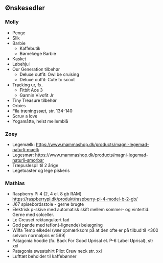 ## Ønskesedler

### Molly

* Penge
* Slik
* Barbie
    * Kaffebutik
    * Børnelæge Barbie
* Kasket
* Løbehjul
* Our Generation tilbehør
    * Deluxe outfit: Owl be cruising
    * Deluxe outfit: Cute to scoot
* Tracking ur, fx.
    * Fitbit Ace 3
    * Garmin Vivofit Jr
* Tiny Treasure tilbehør
* Orbies
* Fila træningssæt, str. 134-140
* Scruv a love
* Yogamåtte, helst mellemblå

### Zoey

* Legemælk: <https://www.mammashop.dk/products/magni-legemad-naturli-maelk>
* Legesmør: <https://www.mammashop.dk/products/magni-legemad-naturli-smorbar>
* Træpuslespil til 2 årige
* Legetoaster og lege piskeris

<!-- ### Line

* Kakao <https://greengoddess.dk/products/ceremonial-cacao>
* Ansigtscreme fra Miild <https://miild.dk/p/miild-facial-cream/>
* Serum fra Miild <https://miild.dk/p/miild-facial-serum/>
* Rensegel fra Miild <https://miild.dk/p/miild-cleansing-gel/>
* Facemist fra Miild <https://miild.dk/p/facemist/>
* Træningsbolde 1 kg <https://yogaudstyr.dk/product.php?id=870>
* Krus <https://rank.dk/products/tove-ditlevsen>
* Krus <https://rank.dk/products/alle-os-klima-tosser>
* Mikunas smørebrødskursus <https://crowdfunding.coop.dk/project/1109/description> -->

### Mathias

* Raspberry Pi 4 (2, 4 el. 8 gb RAM) <https://raspberrypi.dk/produkt/raspberry-pi-4-model-b-2-gb/>
* J67 spisebordsstole - gerne brugte
* Elektrisk p-skive med automatisk skift mellem sommer- og vintertid. Gerne med solceller.
* Le Creuset rektangulært fad
* God pande med teflon(-lignende) belægning
* Wilfa Temp elkedel (vær opmærksom på at den ofte er på tilbud til <300 selvom normalpris er 599)
* Patagonia hoodie (fx. Back For Good Uprisal el. P-6 Label Uprisal), str xxl
* Patagonia sweatshirt Pilot Crew neck str. xxl
* Lufttæt beholder til kaffebønner
